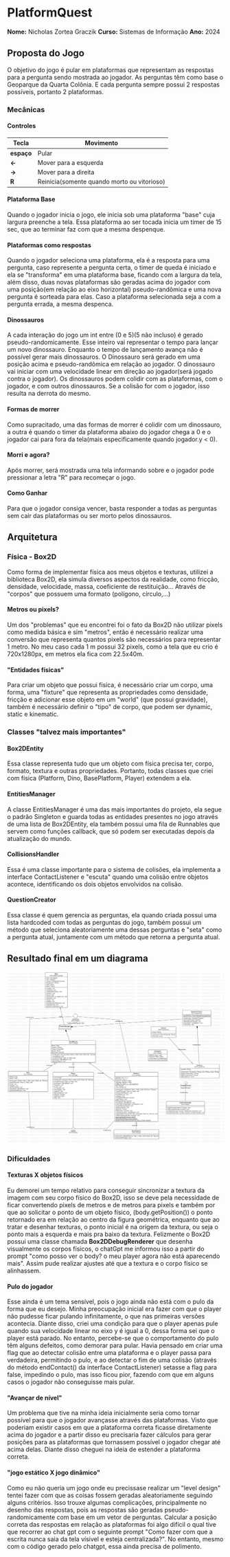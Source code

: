 # PlatformQuest
**Nome:** Nicholas Zortea Graczik
**Curso:** Sistemas de Informação
**Ano:** 2024
## Proposta do Jogo
O objetivo do jogo é pular em plataformas que representam as respostas para a pergunta sendo mostrada ao jogador. As perguntas têm como base o Geoparque da Quarta Colônia. E cada pergunta sempre possui 2 respostas possíveis, portanto 2 plataformas.

### Mecânicas

#### Controles
| Tecla      | Movimento          |
|------------|--------------------|
| **espaço**      | Pular    |
| **←**      | Mover para a esquerda |
| **→**      | Mover para a direita |
|**R**|Reinicia(somente quando morto ou vitorioso)|

#### Plataforma Base
Quando o jogador inicia o jogo, ele inicia sob uma plataforma "base" cuja largura preenche a tela. Essa plataforma ao ser tocada inicia um timer de 15 sec, que ao terminar faz com que a mesma despenque.

#### Plataformas como respostas
Quando o jogador seleciona uma plataforma, ela é a resposta para uma pergunta, caso represente a pergunta certa, o timer de queda é iniciado e ela se "transforma" em uma plataforma base, ficando com a largura da tela, além disso, duas novas plataformas são geradas acima do jogador com uma posição(em relação ao eixo horizontal) pseudo-randômica e uma nova pergunta é sorteada para elas.
Caso a plataforma selecionada seja a com a pergunta errada, a mesma despenca.

#### Dinossauros
A cada interação do jogo um int entre (0 e 5)(5 não incluso) é gerado pseudo-randomicamente. Esse inteiro vai representar o tempo para lançar um novo dinossauro. Enquanto o tempo de lançamento avança não é possível gerar mais dinossauros. O Dinossauro será gerado em uma posição acima e pseudo-randômica em relação ao jogador. O dinossauro vai iniciar com uma velocidade linear em direção ao jogador(será jogado contra o jogador). Os dinossauros podem colidir com as plataformas, com o jogador, e com outros dinossauros. Se a colisão for com o jogador, isso resulta na derrota do mesmo.

#### Formas de morrer
Como supracitado, uma das formas de morrer é colidir com um dinossauro, a outra é quando o timer da plataforma abaixo do jogador chega a 0 e o jogador cai para fora da tela(mais especificamente quando jogador.y < 0).

#### Morri e agora?
Após morrer, será mostrada uma tela informando sobre e o jogador pode pressionar a letra "R" para recomeçar o jogo.

#### Como Ganhar
Para que o jogador consiga vencer, basta responder a todas as perguntas sem cair das plataformas ou ser morto pelos dinossauros.

## Arquitetura

### Física - Box2D
Como forma de implementar física aos meus objetos e texturas, utilizei a biblioteca Box2D, ela simula diversos aspectos da realidade, como fricção, densidade, velocidade, massa, coeficiente de restituição... Através de "corpos" que possuem uma formato (polígono, círculo,...)

#### Metros ou pixels?
Um dos "problemas" que eu encontrei foi o fato da Box2D não utilizar pixels como medida básica e sim "metros", então é necessário realizar uma conversão que representa quantos pixels são necessários para representar 1 metro. No meu caso cada 1 m possui 32 pixels, como a tela que eu crio é 720x1280px, em metros ela fica com 22.5x40m.

#### "Entidades físicas"
Para criar um objeto que possui física, é necessário criar um corpo, uma forma, uma "fixture" que representa as propriedades como densidade, fricção e adicionar esse objeto em um "world" (que possui gravidade), também é necessário definir o "tipo" de corpo, que podem ser dynamic, static e kinematic.

### Classes "talvez mais importantes"

#### Box2DEntity
Essa classe representa tudo que um objeto com física precisa ter, corpo, formato, textura e outras propriedades. Portanto, todas classes que criei com física (Platform, Dino, BasePlatform, Player) extendem a ela.

#### EntitiesManager
A classe EntitiesManager é uma das mais importantes do projeto, ela segue o padrão Singleton e guarda todas as entidades presentes no jogo através de uma lista de Box2DEntity, ela também possui uma fila de Runnables que servem como funções callback, que só podem ser executadas depois da atualização do mundo.

#### CollisionsHandler
Essa é uma classe importante para o sistema de colisões, ela implementa a interface ContactListener e "escuta" quando uma colisão entre objetos acontece, identificando os dois objetos envolvidos na colisão.

#### QuestionCreator
Essa classe é quem gerencia as perguntas, ela quando criada possui uma lista hardcoded com todas as perguntas do jogo, também possui um método que seleciona aleatoriamente uma dessas perguntas e "seta" como a pergunta atual, juntamente com um método que retorna a pergunta atual.

## Resultado final em um diagrama
![diagrama em png](readmeFiles/diagram.png)

### Dificuldades

#### Texturas X objetos físicos
Eu demorei um tempo relativo para conseguir sincronizar a textura da imagem com seu corpo físico do Box2D, isso se deve pela necessidade de ficar convertendo pixels de metros e de metros para pixels e também por que ao solicitar o ponto de um objeto físico, (body.getPosition()) o ponto retornado era em relação ao centro da figura geométrica, enquanto que ao tratar e desenhar texturas, o ponto inicial é na origem da textura, ou seja o ponto mais a esquerda e mais pra baixo da textura. Felizmente o Box2D possui uma classe chamada **Box2DDebugRenderer** que desenha visualmente os corpos físicos, o chatGpt me informou isso a partir do prompt "como posso ver o body? o meu player agora não está aparecendo mais". Assim pude realizar ajustes até que a textura e o corpo físico se alinhassem.

#### Pulo do jogador
Esse ainda é um tema sensível, pois o jogo ainda não está com o pulo da forma que eu desejo. Minha preocupação inicial era fazer com que o player não pudesse ficar pulando infinitamente, o que nas primeiras versões acontecia. Diante disso, criei uma condição para que o player apenas pule quando sua velocidade linear no eixo y é igual a 0, dessa forma sei que o player está parado. No entanto, percebe-se que o comportamento do pulo têm alguns defeitos, como demorar para pular. Havia pensado em criar uma flag que ao detectar colisão entre uma plataforma e o player passa para verdadeira, permitindo o pulo, e ao detectar o fim de uma colisão (através do método endContact() da interface ContactListener) setasse a flag para false, impedindo o pulo, mas isso ficou pior, fazendo com que em alguns casos o jogador não conseguisse mais pular.

#### "Avançar de nível"
Um problema que tive na minha ideia inicialmente seria como tornar possível para que o jogador avançasse através das plataformas. Visto que poderiam existir casos em que a plataforma correta ficasse diretamente acima do jogador e a partir disso eu precisaria fazer cálculos para gerar posições para as plataformas que tornassem possível o jogador chegar até acima delas. Diante disso cheguei na ideia de estender a plataforma correta.

#### "jogo estático X jogo dinâmico"
Como eu não queria um jogo onde eu precissase realizar um "level design" tentei fazer com que as coisas fossem geradas aleatoriamente seguindo alguns critérios. Isso trouxe algumas complicações, principalmente no desenho das respostas, pois as respostas são geradas pseudo-randomicamente com base em um vetor de perguntas. Calcular a posição correta das respostas em relação as plataformas foi algo difícil o qual tive que recorrer ao chat gpt com o seguinte prompt "Como fazer com que a escrita nunca saia da tela vísivel e esteja centralizada?". No entanto, mesmo com o código gerado pelo chatgpt, essa ainda precisa de polimento.